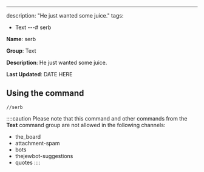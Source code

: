 ---
description: "He just wanted some juice."
tags:
  - Text
---# serb

**Name**: serb

**Group**: Text

**Description**: He just wanted some juice.

**Last Updated**: DATE HERE

## Using the command

    //serb

::::caution Please note that this command and other commands from the **Text** command group are not allowed in the following channels:
- the_board
- attachment-spam
- bots
- thejewbot-suggestions
- quotes
::::